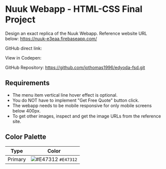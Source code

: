 # Nuuk Webapp - HTML-CSS Final Project

Design an exact replica of the Nuuk Webapp. Reference website URL below: https://nuuk-e3eaa.firebaseapp.com/

GitHub direct link:

View in Codepen:

GitHub Repository: https://github.com/jothomas1996/edyoda-fsd.git

## Requirements

- The menu item vertical line hover effect is optional.
- You do NOT have to implement "Get Free Quote" button click.
- The webapp needs to be mobile responsive for only mobile screens below 400px.
- To get other images, inspect and get the image URLs from the reference site.

## Color Palette

| Type | Color |
| --- | --- |
| Primary | ![#E47312]() `#E47312` |